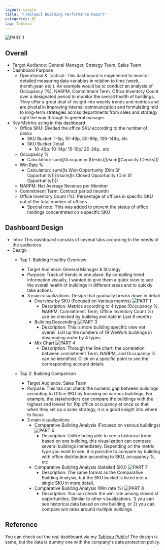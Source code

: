 ```yaml
---
layout: single
title: "[Tableau] Building Performance Report"
categories: BI
tag: Tableau
---
```

![PART 1](https://github.com/ellyseonju/ellyseonju/assets/142702152/97dc467c-0bf2-4cd5-9479-3e4fcb741092)

## Overall 
* Target Audience: General Manager, Strategy Team, Sales Team 
* Dashboard Purpose
    * Operational & Tactical: This dashboard is engineered to monitor detailed measuring data variables in relation to time (week, month,year, etc.). An example would be to conduct an analysis of Occupancy (%), NARPM, Commitment Term, Office Inventory Count over a designated period to monitor the overall health of buildings. They offer a great deal of insight into weekly trends and metrics and are pivotal in improving internal communication and formulating mid to long-term strategies across departments from sales and strategy right the way through to general manager.
* Key Metrics using in this dashboard
    * Office SKU: Divided the office SKU according to the number of desks 
        * SKU Bucket: 1-9p, 10-49p, 50-99p, 100-149p, etc 
        * SKU Bucket Detail
            * 10-49p: 10-14p/ 15-19p/ 20-24p.. etc 
    * Occupancy %
        * Calculation: sum([Occupancy (Desks)])/sum([Capacity (Desks)]) 
    * Win Rate %
        * Calculation: sum([Is Won Opportunity (Dim Sf Opportunity1)])/sum([Is Closed Opportunity (Dim Sf Opportunity1)])
    * NARPM: Net Average Revenue per Member 
    * Commitment Term: Contract period (month) 
    * Office Inventory Count (%): Percentage of offices in specific SKU out of the total number of offices
        * Special note: This was added to prevent the status of office holdings concentrated on a specific SKU

## Dashboard Design
* Intro: This dashboard consists of several tabs according to the needs of the audiences 
* Design 
    * Tap 1: Building Healthy Overview 
        * Target Audience: General Manager & Strategy 
        * Purpose: Track of trends in one place. By compiling trend information visually, I wanted to give them a quick view to see the overall health of buildings in different areas and to quickly take actions. 
        * 3 main visualizations: Design that gradually breaks down in detail 
            - Overview by SKU (Focused on Various months) 
            ![PART 1](https://github.com/ellyseonju/ellyseonju/assets/142702152/c077008a-bcf3-4160-903e-f41675779fac)
                - Description: Metrics according to 4 types (Occupancy %, NARPM, Commitment Term, Office Inventory Count %) can be checked by building and date in Last 6 months 
            - Building Descending 
            ![PART 3](https://github.com/ellyseonju/ellyseonju/assets/142702152/6f1a0313-bda1-483e-b32a-ff6fe47088c0)
                - Description: This is more building specific view not overall. List up the numbers of 19 WeWork buildings in descending order by 4 types
            - Mix Chart 
            ![PART 4](https://github.com/ellyseonju/ellyseonju/assets/142702152/6b906378-33c7-4200-b9e0-116b2c28ebad)
                - Description: Through the line chart, the correlation between commitment Term, NARPM, and Occupancy % can be identified. Click on a specific point to see the corresponding account details

    * Tap 2: Building Comparison 
        * Target Audience: Sales Team 
        * Purpose: This tab can check the numeric gap between buildings according to Office SKU by focusing on various buildings. For example, the stakeholders can compare the buildings with the highest and lowest for 10p office occupancy at once so that when they set up a sales strategy, it is a good insight into where to focus 
        * 3 main visualizations 
            - Comparative Building Analysis (Focused on various buildings)  
            ![PART 6](https://github.com/ellyseonju/ellyseonju/assets/142702152/d823f84c-35bc-401c-ad88-19eedd735374)
                - Description: Unlike being able to see a historical trend based on one building, this visualization can compare several buildings immediately. Depending on the metric type you want to see, it is possible to compare by building with office distribution according to SKU, occupancy %, etc
            - Comparative Building Analysis (detailed SKU) 
            ![PART 7](https://github.com/ellyseonju/ellyseonju/assets/142702152/e1bd4546-0f64-4f6d-b4f6-4a86d633743a)
                - Description: The same format as the Comparative Building Analysis, but the SKU bucket is listed into a single SKU in more detail. 
            - Comparative Building Analysis (Win rate %) 
            ![PART 8](https://github.com/ellyseonju/ellyseonju/assets/142702152/772eb5e6-9294-4b2a-aad9-b8448901882e) 
                - Description: You can check the win-rate among closed sf opportunities. Similar to other visualizations, 1) you can see historical data based on one building, or 2) you can compare win rates around multiple buildings

## Reference 
You can check out the real dashboard via my [Tableau Public](https://public.tableau.com/app/profile/elly.jin/vizzes!)! The design is same, but the data is dummy one with the company's data protection policy. 
    
